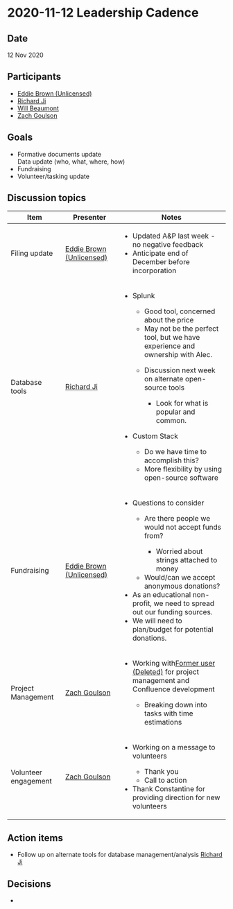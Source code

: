 # 2020-11-12 Leadership Cadence

## Date <a href="id-2020-11-12leadershipcadence-date" id="id-2020-11-12leadershipcadence-date"></a>

12 Nov 2020

## Participants <a href="id-2020-11-12leadershipcadence-participants" id="id-2020-11-12leadershipcadence-participants"></a>

* [Eddie Brown (Unlicensed)](https://pdap.atlassian.net/wiki/people/5f2205e570fb250022c01aaa?ref=confluence)
* [Richard Ji](https://pdap.atlassian.net/wiki/people/5f8f95be0e068b00766b6903?ref=confluence)
* [Will Beaumont](https://pdap.atlassian.net/wiki/people/5e9c6021ca2a1d0c2e249bab?ref=confluence)
* [Zach Goulson](https://pdap.atlassian.net/wiki/people/5f1f8319ef11df0025869e21?ref=confluence)

## Goals <a href="id-2020-11-12leadershipcadence-goals" id="id-2020-11-12leadershipcadence-goals"></a>

* Formative documents update\
  Data update (who, what, where, how)
* Fundraising
* Volunteer/tasking update

## Discussion topics <a href="id-2020-11-12leadershipcadence-discussiontopics" id="id-2020-11-12leadershipcadence-discussiontopics"></a>

| Item                   | Presenter                                                                                                  | Notes                                                                                                                                                                                                                                                                                                                                                                                                                                       |
| ---------------------- | ---------------------------------------------------------------------------------------------------------- | ------------------------------------------------------------------------------------------------------------------------------------------------------------------------------------------------------------------------------------------------------------------------------------------------------------------------------------------------------------------------------------------------------------------------------------------- |
| Filing update          | [Eddie Brown (Unlicensed)](https://pdap.atlassian.net/wiki/people/5f2205e570fb250022c01aaa?ref=confluence) | <ul><li>Updated A&#x26;P last week - no negative feedback</li><li>Anticipate end of December before incorporation</li></ul>                                                                                                                                                                                                                                                                                                                 |
| Database tools         | [Richard Ji](https://pdap.atlassian.net/wiki/people/5f8f95be0e068b00766b6903?ref=confluence)               | <ul><li><p>Splunk</p><ul><li>Good tool, concerned about the price</li><li>May not be the perfect tool, but we have experience and ownership with Alec.</li><li><p>Discussion next week on alternate open-source tools</p><ul><li>Look for what is popular and common.</li></ul></li></ul></li><li><p>Custom Stack</p><ul><li>Do we have time to accomplish this?</li><li>More flexibility by using open-source software</li></ul></li></ul> |
| <p>Fundraising<br></p> | [Eddie Brown (Unlicensed)](https://pdap.atlassian.net/wiki/people/5f2205e570fb250022c01aaa?ref=confluence) | <ul><li><p>Questions to consider</p><ul><li><p>Are there people we would not accept funds from?</p><ul><li>Worried about strings attached to money</li></ul></li><li>Would/can we accept anonymous donations?</li></ul></li><li>As an educational non-profit, we need to spread out our funding sources.</li><li>We will need to plan/budget for potential donations.<br></li></ul>                                                         |
| Project Management     | [Zach Goulson](https://pdap.atlassian.net/wiki/people/5f1f8319ef11df0025869e21?ref=confluence)             | <ul><li><p>Working with<a href="https://pdap.atlassian.net/wiki/people/5f8f95be40588b0077ed830a?ref=confluence">Former user (Deleted)</a> for project management and Confluence development</p><ul><li>Breaking down into tasks with time estimations</li></ul></li></ul>                                                                                                                                                                   |
| Volunteer engagement   | [Zach Goulson](https://pdap.atlassian.net/wiki/people/5f1f8319ef11df0025869e21?ref=confluence)             | <ul><li><p>Working on a message to volunteers</p><ul><li>Thank you</li><li>Call to action</li></ul></li><li>Thank Constantine for providing direction for new volunteers</li></ul>                                                                                                                                                                                                                                                          |

## Action items <a href="id-2020-11-12leadershipcadence-actionitems" id="id-2020-11-12leadershipcadence-actionitems"></a>

* Follow up on alternate tools for database management/analysis [Richard Ji](https://pdap.atlassian.net/wiki/people/5f8f95be0e068b00766b6903?ref=confluence)

## Decisions <a href="id-2020-11-12leadershipcadence-decisions" id="id-2020-11-12leadershipcadence-decisions"></a>

*
